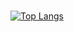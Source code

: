 ### 

[![Top Langs](https://github-readme-stats.vercel.app/api/top-langs/?username=Haliru&theme=gotham)](https://github.com/Halirua/github-readme-stats)


<!--
**


Here are some ideas to get you started:

- 🔭 I’m currently working on ...
- 🌱 I’m currently learning ...
- 👯 I’m looking to collaborate on ...
- 🤔 I’m looking for help with ...
- 💬 Ask me about ...
- 📫 How to reach me: ...
- 😄 Pronouns: ...
- ⚡ Fun fact: ...
-->
